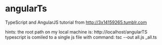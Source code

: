 angularTs
=========

TypeScript and AngularJS tutorial from http://3x14159265.tumblr.com

hints: 
the root path on my local machine is: http://localhost/angularTS
typescript is comiled to a single js file with command: tsc --out all.js _all.ts

